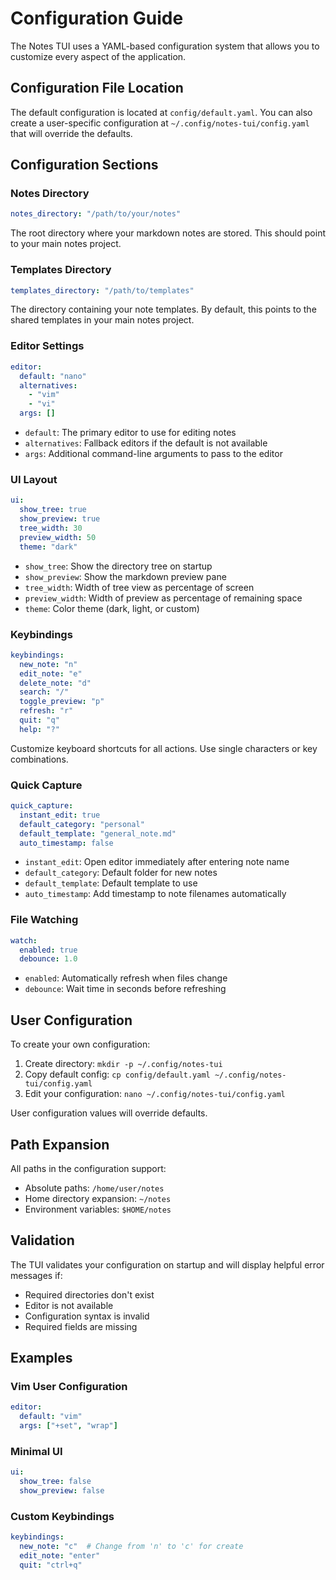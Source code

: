 # Configuration Guide

The Notes TUI uses a YAML-based configuration system that allows you to customize every aspect of the application.

## Configuration File Location

The default configuration is located at `config/default.yaml`. You can also create a user-specific configuration at `~/.config/notes-tui/config.yaml` that will override the defaults.

## Configuration Sections

### Notes Directory
```yaml
notes_directory: "/path/to/your/notes"
```
The root directory where your markdown notes are stored. This should point to your main notes project.

### Templates Directory
```yaml
templates_directory: "/path/to/templates"
```
The directory containing your note templates. By default, this points to the shared templates in your main notes project.

### Editor Settings
```yaml
editor:
  default: "nano"
  alternatives:
    - "vim"
    - "vi"
  args: []
```
- `default`: The primary editor to use for editing notes
- `alternatives`: Fallback editors if the default is not available
- `args`: Additional command-line arguments to pass to the editor

### UI Layout
```yaml
ui:
  show_tree: true
  show_preview: true
  tree_width: 30
  preview_width: 50
  theme: "dark"
```
- `show_tree`: Show the directory tree on startup
- `show_preview`: Show the markdown preview pane
- `tree_width`: Width of tree view as percentage of screen
- `preview_width`: Width of preview as percentage of remaining space
- `theme`: Color theme (dark, light, or custom)

### Keybindings
```yaml
keybindings:
  new_note: "n"
  edit_note: "e"
  delete_note: "d"
  search: "/"
  toggle_preview: "p"
  refresh: "r"
  quit: "q"
  help: "?"
```
Customize keyboard shortcuts for all actions. Use single characters or key combinations.

### Quick Capture
```yaml
quick_capture:
  instant_edit: true
  default_category: "personal"
  default_template: "general_note.md"
  auto_timestamp: false
```
- `instant_edit`: Open editor immediately after entering note name
- `default_category`: Default folder for new notes
- `default_template`: Default template to use
- `auto_timestamp`: Add timestamp to note filenames automatically

### File Watching
```yaml
watch:
  enabled: true
  debounce: 1.0
```
- `enabled`: Automatically refresh when files change
- `debounce`: Wait time in seconds before refreshing

## User Configuration

To create your own configuration:

1. Create directory: `mkdir -p ~/.config/notes-tui`
2. Copy default config: `cp config/default.yaml ~/.config/notes-tui/config.yaml`
3. Edit your configuration: `nano ~/.config/notes-tui/config.yaml`

User configuration values will override defaults.

## Path Expansion

All paths in the configuration support:
- Absolute paths: `/home/user/notes`
- Home directory expansion: `~/notes`
- Environment variables: `$HOME/notes`

## Validation

The TUI validates your configuration on startup and will display helpful error messages if:
- Required directories don't exist
- Editor is not available
- Configuration syntax is invalid
- Required fields are missing

## Examples

### Vim User Configuration
```yaml
editor:
  default: "vim"
  args: ["+set", "wrap"]
```

### Minimal UI
```yaml
ui:
  show_tree: false
  show_preview: false
```

### Custom Keybindings
```yaml
keybindings:
  new_note: "c"  # Change from 'n' to 'c' for create
  edit_note: "enter"
  quit: "ctrl+q"
```
